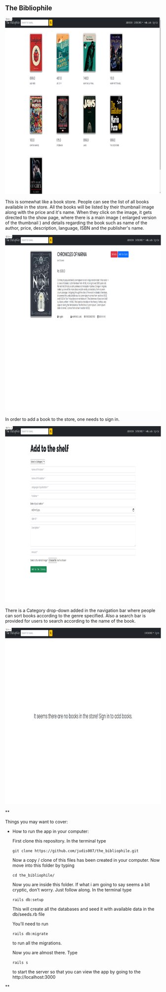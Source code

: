 ## The Bibliophile

<img src="readme_images/Screenshot from 2021-06-26 22-56-42.png" width="1000" height="570">

This is somewhat like a book store. People can see the list of all books available in the store. All the books will be listed by their thumbnail image along with the price and it's name. When they click on the image, it gets directed to the show page, where there is a main image ( enlarged version of the thumbnail ) and details regarding the book such as name of the author, price, description, language, ISBN and the publisher's name.

<img src="readme_images/Screenshot from 2021-06-28 08-28-53.png" width="1000" height="570">

In order to add a book to the store, one needs to sign in.

<img src="readme_images/Screenshot from 2021-06-26 22-57-13.png" width="1000" height="570">

There is a Category drop-down added in the navigation bar where people can sort books according to the genre specified. Also a search bar is provided for users to search according to the name of the book.

<img src="readme_images/Screenshot from 2021-06-27 19-56-36.png" width="1000" height="570">

**

Things you may want to cover:
    

* How to run the app in your computer:
    
    First clone this repository. In the terminal type 
    
    `git clone https://github.com/judis007/the_bibliophile.git`
    
    Now a copy / clone of this files has been created in your computer. Now move into this folder by typing
    
    `cd the_bibliophile/`
    
    Now you are inside this folder. If what i am going to say seems a bit cryptic, don't worry. Just follow along. In the terminal type
    
    `rails db:setup`
    
    This will create all the databases and seed it with available data in the db/seeds.rb file
    
    You'll need to run 
    
    `rails db:migrate`
    
    to run all the migrations.
    
    Now you are almost there. Type
    
    `rails s`
    
    to start the server so that you can view the app by going to the http://localhost:3000
      
    
**
   
